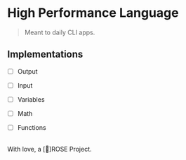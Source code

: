 # High Performance Language
> Meant to daily CLI apps.

## Implementations
- [ ] Output
- [ ] Input
- [ ] Variables
- [ ] Math
- [ ] Functions


<br>
With love, a [🌹]ROSE Project.
